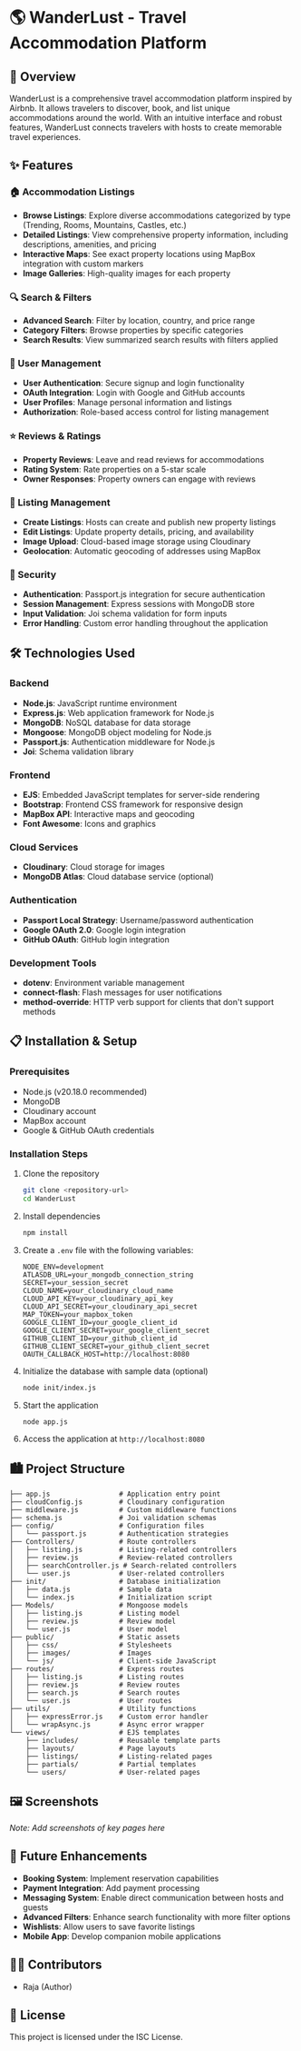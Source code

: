 # 🌎 WanderLust - Travel Accommodation Platform

## 📖 Overview

WanderLust is a comprehensive travel accommodation platform inspired by Airbnb. It allows travelers to discover, book, and list unique accommodations around the world. With an intuitive interface and robust features, WanderLust connects travelers with hosts to create memorable travel experiences.

## ✨ Features

### 🏠 Accommodation Listings

- **Browse Listings**: Explore diverse accommodations categorized by type (Trending, Rooms, Mountains, Castles, etc.)
- **Detailed Listings**: View comprehensive property information, including descriptions, amenities, and pricing
- **Interactive Maps**: See exact property locations using MapBox integration with custom markers
- **Image Galleries**: High-quality images for each property

### 🔍 Search & Filters

- **Advanced Search**: Filter by location, country, and price range
- **Category Filters**: Browse properties by specific categories
- **Search Results**: View summarized search results with filters applied

### 👤 User Management

- **User Authentication**: Secure signup and login functionality
- **OAuth Integration**: Login with Google and GitHub accounts
- **User Profiles**: Manage personal information and listings
- **Authorization**: Role-based access control for listing management

### ⭐ Reviews & Ratings

- **Property Reviews**: Leave and read reviews for accommodations
- **Rating System**: Rate properties on a 5-star scale
- **Owner Responses**: Property owners can engage with reviews

### 📝 Listing Management

- **Create Listings**: Hosts can create and publish new property listings
- **Edit Listings**: Update property details, pricing, and availability
- **Image Upload**: Cloud-based image storage using Cloudinary
- **Geolocation**: Automatic geocoding of addresses using MapBox

### 🔐 Security

- **Authentication**: Passport.js integration for secure authentication
- **Session Management**: Express sessions with MongoDB store
- **Input Validation**: Joi schema validation for form inputs
- **Error Handling**: Custom error handling throughout the application

## 🛠️ Technologies Used

### Backend

- **Node.js**: JavaScript runtime environment
- **Express.js**: Web application framework for Node.js
- **MongoDB**: NoSQL database for data storage
- **Mongoose**: MongoDB object modeling for Node.js
- **Passport.js**: Authentication middleware for Node.js
- **Joi**: Schema validation library

### Frontend

- **EJS**: Embedded JavaScript templates for server-side rendering
- **Bootstrap**: Frontend CSS framework for responsive design
- **MapBox API**: Interactive maps and geocoding
- **Font Awesome**: Icons and graphics

### Cloud Services

- **Cloudinary**: Cloud storage for images
- **MongoDB Atlas**: Cloud database service (optional)

### Authentication

- **Passport Local Strategy**: Username/password authentication
- **Google OAuth 2.0**: Google login integration
- **GitHub OAuth**: GitHub login integration

### Development Tools

- **dotenv**: Environment variable management
- **connect-flash**: Flash messages for user notifications
- **method-override**: HTTP verb support for clients that don't support methods

## 📋 Installation & Setup

### Prerequisites

- Node.js (v20.18.0 recommended)
- MongoDB
- Cloudinary account
- MapBox account
- Google & GitHub OAuth credentials

### Installation Steps

1. Clone the repository

   ```bash
   git clone <repository-url>
   cd WanderLust
   ```

2. Install dependencies

   ```bash
   npm install
   ```

3. Create a `.env` file with the following variables:

   ```
   NODE_ENV=development
   ATLASDB_URL=your_mongodb_connection_string
   SECRET=your_session_secret
   CLOUD_NAME=your_cloudinary_cloud_name
   CLOUD_API_KEY=your_cloudinary_api_key
   CLOUD_API_SECRET=your_cloudinary_api_secret
   MAP_TOKEN=your_mapbox_token
   GOOGLE_CLIENT_ID=your_google_client_id
   GOOGLE_CLIENT_SECRET=your_google_client_secret
   GITHUB_CLIENT_ID=your_github_client_id
   GITHUB_CLIENT_SECRET=your_github_client_secret
   OAUTH_CALLBACK_HOST=http://localhost:8080
   ```

4. Initialize the database with sample data (optional)

   ```bash
   node init/index.js
   ```

5. Start the application

   ```bash
   node app.js
   ```

6. Access the application at `http://localhost:8080`

## 🏙️ Project Structure

```
├── app.js                 # Application entry point
├── cloudConfig.js         # Cloudinary configuration
├── middleware.js          # Custom middleware functions
├── schema.js              # Joi validation schemas
├── config/                # Configuration files
│   └── passport.js        # Authentication strategies
├── Controllers/           # Route controllers
│   ├── listing.js         # Listing-related controllers
│   ├── review.js          # Review-related controllers
│   ├── searchController.js # Search-related controllers
│   └── user.js            # User-related controllers
├── init/                  # Database initialization
│   ├── data.js            # Sample data
│   └── index.js           # Initialization script
├── Models/                # Mongoose models
│   ├── listing.js         # Listing model
│   ├── review.js          # Review model
│   └── user.js            # User model
├── public/                # Static assets
│   ├── css/               # Stylesheets
│   ├── images/            # Images
│   └── js/                # Client-side JavaScript
├── routes/                # Express routes
│   ├── listing.js         # Listing routes
│   ├── review.js          # Review routes
│   ├── search.js          # Search routes
│   └── user.js            # User routes
├── utils/                 # Utility functions
│   ├── expressError.js    # Custom error handler
│   └── wrapAsync.js       # Async error wrapper
└── views/                 # EJS templates
    ├── includes/          # Reusable template parts
    ├── layouts/           # Page layouts
    ├── listings/          # Listing-related pages
    ├── partials/          # Partial templates
    └── users/             # User-related pages
```

## 🖼️ Screenshots

_Note: Add screenshots of key pages here_

## 🚀 Future Enhancements

- **Booking System**: Implement reservation capabilities
- **Payment Integration**: Add payment processing
- **Messaging System**: Enable direct communication between hosts and guests
- **Advanced Filters**: Enhance search functionality with more filter options
- **Wishlists**: Allow users to save favorite listings
- **Mobile App**: Develop companion mobile applications

## 👨‍💻 Contributors

- Raja (Author)

## 📄 License

This project is licensed under the ISC License.
